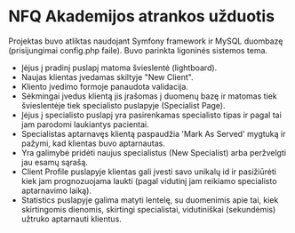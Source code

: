 # NFQ Akademijos atrankos užduotis

Projektas buvo atliktas naudojant Symfony framework ir MySQL duombazę (prisijungimai config.php faile). Buvo parinkta ligoninės sistemos tema.

- Įėjus į pradinį puslapį matoma švieslentė (lightboard).
- Naujas klientas įvedamas skiltyje "New Client".
- Kliento įvedimo formoje panaudota validacija.
- Sėkmingai įvedus klientą jis įrašomas į duomenų bazę ir matomas tiek švieslentėje tiek specialisto puslapyje (Specialist Page).
- Įėjus į specialisto puslapį yra pasirenkamas specialisto tipas ir pagal tai jam parodomi laukiantys pacientai.
- Specialistas aptarnavęs klientą paspaudžia 'Mark As Served' mygtuką ir pažymi, kad klientas buvo aptarnautas.
- Yra galimybė pridėti naujus specialistus (New Specialist) arba peržvelgti jau esamų sąrašą.
- Client Profile puslapyje klientas gali įvesti savo unikalų id ir pasižiūrėti kiek jam prognozuojama laukti (pagal vidutinį jam reikiamo specialisto aptarnavimo laiką).
- Statistics puslapyje galima matyti lentelę, su duomenimis apie tai, kiek skirtingomis dienomis, skirtingi specialistai, vidutiniškai (sekundėmis) užtruko aptarnauti klientus.